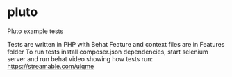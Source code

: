 # pluto
Pluto example tests

Tests are written in PHP with Behat
Feature and context files are in Features folder
To run tests install composer.json dependencies, start selenium server and run behat
video showing how tests run: 
https://streamable.com/uiqme

